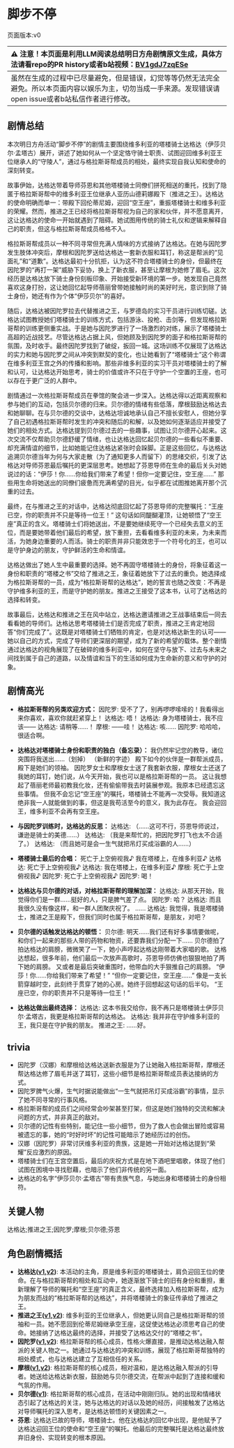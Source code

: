 # 脚步不停
页面版本:v0
 

| :warning: 注意！本页面是利用LLM阅读总结明日方舟剧情原文生成，具体方法请看repo的PR history或者b站视频：[BV1gdJ7zqESe](https://www.bilibili.com/video/BV1gdJ7zqESe/)         |
|:----------------------------|
| 虽然在生成的过程中已尽量避免，但是错误，幻觉等等仍然无法完全避免。所以本页面内容以娱乐为主，切勿当成一手来源。发现错误请open issue或者b站私信作者进行修改。|



## 剧情总结
本次明日方舟活动“脚步不停”的剧情主要围绕维多利亚的塔楼骑士达格达（伊莎贝尔·孟塔古）展开，讲述了她如何从一个坚定恪守骑士职责、试图迎回维多利亚王位继承人的“守陵人”，通过与格拉斯哥帮成员的相处，最终实现自我认知和使命的深刻转变。

故事伊始，达格达带着导师芬恩和其他塔楼骑士同僚们拼死相送的重托，找到了隐匿于格拉斯哥帮中的维多利亚王位继承人亚历山德莉娜殿下（推进之王）。达格达的使命明确而单一：带殿下回伦蒂尼姆，迎回“空王座”，重振塔楼骑士和维多利亚的荣耀。然而，推进之王已经将格拉斯哥帮视为自己的家和伙伴，并不愿意离开，这让达格达的使命一开始就遇到了阻碍。她试图用传统的骑士礼仪和逻辑来解释自己的职责，但这与格拉斯哥帮成员格格不入。

格拉斯哥帮成员以一种不同寻常但充满人情味的方式接纳了达格达。在她与因陀罗发生肢体冲突后，摩根和因陀罗送给达格达一套新衣服和耳钉，称这是帮派的“见面礼”和“道歉”。达格达最初十分抗拒，认为这不符合塔楼骑士的身份，但最终在因陀罗的“再打一架”威胁下妥协，换上了新衣服，甚至让摩根为她修了眉毛。这次经历是达格达放下骑士身份刻板印象、开始接受新环境的第一步。她发现自己竟然喜欢这身打扮，这让她回忆起导师蓓丽曾带她接触时尚的美好时光，意识到除了骑士身份，她还有作为个体“伊莎贝尔”的喜好。

随后，达格达被因陀罗拉去代替推进之王，与罗德岛的实习干员进行训练切磋。达格达试图教授她们塔楼骑士的训练方式，包括游泳、投枪、击剑等，但发现格拉斯哥帮的训练更侧重实战。于是她与因陀罗进行了一场激烈的对练，展示了塔楼骑士高超的近战技艺。尽管达格达占据上风，但她顾及到因陀罗的面子和格拉斯哥帮的氛围，及时收手。最终因陀罗找到了破绽，扳回一城。这场训练不仅展现了达格达的实力和她与因陀罗之间从冲突到默契的变化，也让她看到了“塔楼骑士”这个称谓在维多利亚王宫之外的传播和影响。那些非维多利亚的实习干员对塔楼骑士的了解和认可，让达格达开始思考，骑士的价值或许不只在于守护一个空置的王座，也可以存在于更广泛的人群中。

剧情通过一次格拉斯哥帮成员在拳馆的聚会进一步深入。达格达得以近距离观察和参与她们的互动，包括贝尔德的归来。贝尔德的情绪有些低落，摩根鼓励达格达去和她聊聊。在与贝尔德的交谈中，达格达坦诚地承认自己不擅长安慰人，但她分享了自己初遇格拉斯哥帮时发生的冲突和随后的和解，以及她如何逐渐适应并接受了她们的相处方式。达格达提到贝尔德过去的一些趣事，试图让贝尔德开心起来。这次交流不仅帮助贝尔德舒缓了情绪，也让达格达回忆起贝尔德的一些看似不重要、却充满情谊的细节，比如她能记住达格达紧张时会跺脚。正是这些回忆，与达格达追溯贝尔德当年为何与大家走散（为了通知更多人而留下）的思绪交织，引发了达格达对导师芬恩最后嘱托的更深层思考。她想起了芬恩导师在生命的最后关头对她说过的话：“伊莎！你......你给我们带来了希望！但你一定要记住，空王座......” 那些用生命将她送出的同僚们疲惫而充满希望的目光，似乎都在试图推她离开那个沉重的过去。

最终，在与推进之王的对话中，达格达彻底回忆起了芬恩导师的完整嘱托：“王座已空，你的职责并不只是等待一位王！” 这句话如同醍醐灌顶，让她顿悟了“空王座”真正的含义。塔楼骑士们将她送出，不是要她继续死守一个已经失去意义的王位，而是要她带着他们最后的希望，放下重担，去看看维多利亚的未来，为未来而活，为她身边重要的人而活。骑士的职责并非只能效忠于一个符号化的王，也可以是守护身边的朋友，守护鲜活的生命和情谊。

达格达做出了她人生中最重要的选择。她不再固守塔楼骑士的身份，将象征着这一身份和职责的“塔楼之书”交给了推进之王，象征着她放下了过去的重负。她选择成为格拉斯哥帮的一员，成为“格拉斯哥帮的达格达”，她的誓言也随之改变：不再是守护维多利亚的王，而是守护她的朋友。推进之王接受了这本书，认可了达格达的选择和转变。

故事最后，达格达和推进之王在风中站立，达格达邀请推进之王战事结束后一同去看看她的导师们。达格达思考塔楼骑士们是否完成了职责，推进之王肯定地回答“你们完成了”。这既是对塔楼骑士们牺牲的肯定，也是对达格达新生的认可——她以自己的方式，完成了导师们更深层的期望，成为了新的希望的载体。整个剧情通过达格达的视角展现了在破碎的维多利亚中，如何在坚守与放下、过去与未来之间找到属于自己的道路，以及情谊和当下的生活如何成为生命新的意义和守护的对象。
## 剧情高光
*   **格拉斯哥帮的另类欢迎方式：**
    因陀罗: 受不了了，别再啰啰嗦嗦的！我看得出来你喜欢，喜欢你就赶紧穿上！
    达格达: 唔！
    达格达: 身为塔楼骑士，我不应该——
    达格达: 请稍等......！
    摩根: ——哇！
    达格达: 咳......
    因陀罗: 哈哈哈，很适合啊。

*   **达格达对塔楼骑士身份和职责的独白（备忘录）：**
    我仍然牢记您的教导，诸位突围将我送出......（划掉）
    （新鲜的字迹）
    殿下如今的伙伴是一群帮派成员，殿下是她们的领袖。
    因陀罗女士和摩根女士送了我套新衣服，摩根女士还送了我她的耳钉，她们说，从今天开始，我也可以是格拉斯哥帮的一员。
    这让我想起了蓓丽老师最初教我化妆，还有偷偷带我去时装展参观。我原本已经遗忘这些事情。
    但我不会忘记“空王座”的嘱托，塔楼骑士不能再一次受辱。我知道这绝非我一人就能做到的事，但这是我苟活至今的意义，我为此存在。
    我会迎回王，维多利亚不会再有空王座。

*   **与因陀罗训练时，达格达的反思：**
    达格达: （......这可不行，芬恩导师说过，谦逊是骑士的美德......）
    达格达: （我是来帮忙的，把因陀罗打飞也太不合适了。）
    达格达: （而且她可是会一生气就把吊灯买成浴霸的人......）

*   **塔楼骑士最后的合唱：**
    死亡于上空俯视我♪
    我在塔楼上，在维多利亚♪
    达格达: 死亡于上空俯视我♪
    达格达: 我在塔楼上，在维多利亚♪
    摩根: 死亡于上空俯视我♪
    因陀罗: 死亡于上空俯视我♪
    因陀罗: 喝！

*   **达格达与贝尔德的对话，对格拉斯哥帮的理解加深：**
    达格达: 从那天开始，我觉得你们是一群......挺好的人，只是脾气差了点。
    因陀罗: 哈？
    达格达: 而且我很久没有像这样，和一群人团聚庆祝了。
    ......
    达格达: 我觉得，我是塔楼骑士，推进之王是殿下，但我们同时也属于格拉斯哥帮，是朋友，对吧？

*   **贝尔德的话触发达格达的顿悟：**
    贝尔德: 明天......我们还有好多事情要做呢，和你们一起来的那些人带的药物和物资，还要靠我们分配一下......
    贝尔德拍了拍达格达的肩膀，微微笑了一下，她小声哼起达格达刚带着大家唱的歌。
    达格达想起，很多年前，他们最后一次放声高歌时，芬恩导师仿佛也狠狠地拍了两下她的肩膀。
    又或者是最后突破重围时，他带血的大手狠推自己的肩膀。
    “伊莎！你......你给我们带来了希望！”
    “但你一定要记住，空王座......”
    像是一支长箭穿越时空，此刻终于贯穿了她的心房。她终于回想起这句话的后半句。
    “王座已空，你的职责并不只是等待一位王！”

*   **达格达做出最终选择：**
    达格达: 这本书我交给你，我不再只是塔楼骑士伊莎贝尔·孟塔古，我更是格拉斯哥帮的达格达。
    达格达: 我并非在守护维多利亚的王，我只是在守护我的朋友。
    推进之王: ......好。
## trivia
*   因陀罗（汉娜）和摩根给达格达送新衣服是为了让她融入格拉斯哥帮，摩根还帮达格达修了眉毛并送了耳钉，这些小细节是格拉斯哥帮成员表达接纳的方式。
*   因陀罗脾气火爆，生气时据说能做出“一生气就把吊灯买成浴霸”的事情，显示了她不同寻常的行事风格。
*   格拉斯哥帮的成员们之间经常会吵架甚至打架，但这是她们独特的交流和解决问题的方式，并非真正的敌对。
*   贝尔德的记性有些特别，能记住一些小细节，但为了救人也会做出冒险或容易被遗忘的事，她的“时好时坏”的记性可能暗示了她经历过的创伤。
*   汉娜（因陀罗）非常讨厌维多利亚的贵族，这是她一开始对达格达提到“荣耀”反应激烈的原因。
*   塔楼骑士们在王宫空置后，最后的庆祝方式是在地下酒吧里唱歌，体现了他们试图在困境中寻找慰藉，也暗示了他们非传统的另一面。
*   达格达的名字“伊莎贝尔·孟塔古”带有贵族气息，与她出身和塔楼骑士的身份相符。
## 关键人物
达格达;推进之王;因陀罗;摩根;贝尔德;芬恩
## 角色剧情概括
-   **达格达([v1](../chars/char_157_dagda.md),[v2](../char_v3/char_157_dagda.md))**: 本活动的主角，原是维多利亚的塔楼骑士，肩负迎回王位的使命。在与格拉斯哥帮的相处和互动中，她逐渐放下骑士的旧有身份和重担，重新理解了导师的嘱托和“空王座”的真正含义，最终选择加入格拉斯哥帮，成为为朋友而战的“格拉斯哥帮的达格达”，并将塔楼骑士的象征传承给了推进之王。
-   **推进之王([v1](../chars/char_112_siege.md),[v2](../char_v3/char_112_siege.md))**: 维多利亚的王位继承人，但她更认同自己是格拉斯哥帮的领袖和一员。她不愿回到伦蒂尼姆继承空王座，这促使达格达必须思考自己的使命。她接纳了达格达最终的选择，并接受了达格达交付的“塔楼之书”。
-   **因陀罗([v1](../chars/char_155_tiger.md),[v2](../char_v3/char_155_tiger.md))**: 格拉斯哥帮的核心成员，性格火爆直接，是推动达格达融入帮派的关键人物之一。她通过与达格达的冲突和训练，展现了格拉斯哥帮独特的相处模式，也与达格达建立了互相信任的关系。
-   **摩根([v1](../chars/char_154_morgan.md),[v2](../char_v3/char_154_morgan.md))**: 格拉斯哥帮的核心成员，相对温和，是达格达融入帮派的引导者。她送给达格达新衣服，鼓励她与贝尔德交流，在帮派中起到了连接和缓和气氛的作用。
-   **贝尔德([v1](../chars/extended_char_bei_er_de.md))**: 格拉斯哥帮的核心成员，在活动中刚刚归队。她的出现和情绪状态引起了达格达的关注，她与达格达的对话以及她的经历，间接触发了达格达对导师嘱托的深入思考，是达格达顿悟的关键因素之一。
-   **芬恩**: 达格达已故的导师，塔楼骑士。他在达格达的回忆中出现，是他赋予了达格达迎回王位的使命和“空王座”的嘱托。他最后的完整嘱托是达格达最终放弃旧身份、实现转变的根本原因。